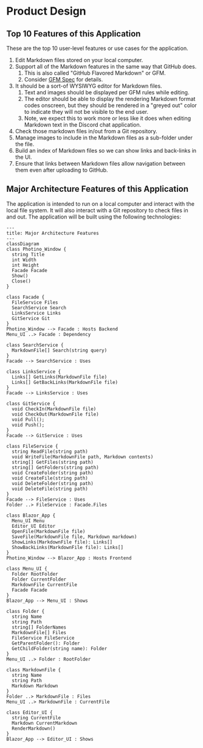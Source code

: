 # Product Design

## Top 10 Features of this Application

These are the top 10 user-level features or use cases for the application.

1. Edit Markdown files stored on your local computer.
2. Support all of the Markdown features in the same way that GitHub does.
   1. This is also called "GitHub Flavored Markdown" or GFM.
   2. Consider [GFM Spec](https://github.github.com/gfm/) for details.
3. It should be a sort-of WYSIWYG editor for Markdown files.
   1. Text and images should be displayed per GFM rules while editing.
   2. The editor should be able to display the rendering Markdown format codes onscreen, but they should be rendered in a "greyed out" color to indicate they will not be visible to the end user.
   3. Note, we expect this to work more or less like it does when editing Markdown text in the Discord chat application.
4. Check those markdown files in/out from a Git repository.
5. Manage images to include in the Markdown files as a sub-folder under the file.
6. Build an index of Markdown files so we can show links and back-links in the UI.
7. Ensure that links between Markdown files allow navigation between them even after uploading to GitHub.

## Major Architecture Features of this Application

The application is intended to run on a local computer and interact with the local file system. It will also interact with a Git repository to check files in and out. The application will be built using the following technologies:

```mermaid
---
title: Major Architecture Features
---
classDiagram
class Photino_Window {
  string Title
  int Width
  int Height
  Facade Facade
  Show()
  Close()
}

class Facade {
  FileService Files
  SearchService Search
  LinksService Links
  GitService Git
}
Photino_Window --> Facade : Hosts Backend
Menu_UI ..> Facade : Dependency

class SearchService {
  MarkdownFile[] Search(string query)
}
Facade --> SearchService : Uses

class LinksService {
  Links[] GetLinks(MarkdownFile file)
  Links[] GetBackLinks(MarkdownFile file)
}
Facade --> LinksService : Uses

class GitService {
  void CheckIn(MarkdownFile file)
  void CheckOut(MarkdownFile file)
  void Pull();
  void Push();
}
Facade --> GitService : Uses

class FileService {
  string ReadFile(string path)
  void WriteFile(MarkdownFile path, Markdown contents)
  string[] GetFiles(string path)
  string[] GetFolders(string path)
  void CreateFolder(string path)
  void CreateFile(string path)
  void DeleteFolder(string path)
  void DeleteFile(string path)
}
Facade --> FileService : Uses
Folder ..> FileService : Facade.Files

class Blazor_App {
  Menu_UI Menu
  Editor_UI Editor
  OpenFile(MarkdownFile file)
  SaveFile(MarkdownFile file, Markdown markdown)  
  ShowLinks(MarkdownFile file): Links[]
  ShowBackLinks(MarkdownFile file): Links[]
}
Photino_Window --> Blazor_App : Hosts Frontend

class Menu_UI {
  Folder RootFolder
  Folder CurrentFolder
  MarkdownFile CurrentFile
  Facade Facade
}
Blazor_App --> Menu_UI : Shows

class Folder {
  string Name
  string Path
  string[] FolderNames
  MarkdownFile[] Files
  FileService FileService
  GetParentFolder(): Folder
  GetChildFolder(string name): Folder
}
Menu_UI ..> Folder : RootFolder

class MarkdownFile {
  string Name
  string Path
  Markdown Markdown
}
Folder ..> MarkdownFile : Files
Menu_UI ..> MarkdownFile : CurrentFile

class Editor_UI {
  string CurrentFile
  Markdown CurrentMarkdown
  RenderMarkdown()
}
Blazor_App --> Editor_UI : Shows

```
